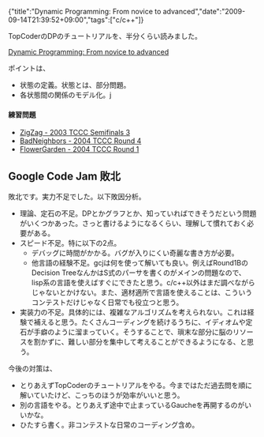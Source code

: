 {"title":"Dynamic Programming: From novice to advanced","date":"2009-09-14T21:39:52+09:00","tags":["c/c++"]}

<!-- DATE: 2009-09-14T12:39:52+00:00 -->
<!-- OLDURL: http://d.hatena.ne.jp/cou929_la/20090914/ -->


<div class="section">
<p>TopCoderのDPのチュートリアルを、半分くらい読みました。</p>
<p><a href="http://www.topcoder.com/tc?module=Static&d1=tutorials&d2=dynProg" target="_blank">Dynamic Programming: From novice to advanced</a></p>
<p>ポイントは、</p>

<ul>
<li>状態の定義。状態とは、部分問題。</li>
<li>各状態間の関係のモデル化。j<iでの状態[j]の結果を使って、状態[i]の最適解を求めるような関係にする。</li>
</ul>
<h4>練習問題</h4>

<ul>
<li><a href="http://topcoder.g.hatena.ne.jp/cou929/20090913/1252824526" target="_blank">ZigZag - 2003 TCCC Semifinals 3</a></li>
<li><a href="http://topcoder.g.hatena.ne.jp/cou929/20090913/1252833535" target="_blank">BadNeighbors - 2004 TCCC Round 4</a></li>
<li><a href="http://topcoder.g.hatena.ne.jp/cou929/20090914/1252833535" target="_blank">FlowerGarden - 2004 TCCC Round 1</a></li>
</ul>
</div>





<h2>Google Code Jam 敗北</h2>
<div class="section">
<p>敗北です。実力不足でした。以下敗因分析。</p>

<ul>
<li>理論、定石の不足。DPとかグラフとか、知っていればできそうだという問題がいくつかあった。さっと書けるようになるくらい、理解して慣れておく必要がある。</li>
<li>スピード不足。特に以下の2点。

<ul>
<li>デバッグに時間がかかる。バグが入りにくい奇麗な書き方が必要。</li>
<li>他言語の経験不足。gcjは何を使って解いても良い。例えばRound1BのDecision TreeなんかはS式のパーサを書くのがメインの問題なので、lisp系の言語を使えばすぐにできたと思う。c/c++以外はまだ調べながらじゃないとかけない。また、適材適所で言語を使えることは、こういうコンテストだけじゃなく日常でも役立つと思う。</li>
</ul>
</li>
<li>実装力の不足。具体的には、複雑なアルゴリズムを考えられない。これは経験で補えると思う。たくさんコーディングを続けるうちに、イディオムや定石が手癖のように溜まっていく。そうすることで、瑣末な部分に脳のリソースを割かずに、難しい部分を集中して考えることができるようになる、と思う。</li>
</ul>
<p>今後の対策は、</p>

<ul>
<li>とりあえずTopCoderのチュートリアルをやる。今まではただ過去問を順に解いていたけど、こっちのほうが効率がいいと思う。</li>
<li>別の言語をやる。とりあえず途中で止まっているGaucheを再開するのがいいかな。</li>
<li>ひたすら書く。非コンテストな日常のコーディング含め。</li>
</ul>
</div>






